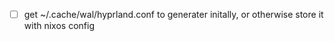 - [ ] get ~/.cache/wal/hyprland.conf to generater initally, or otherwise store it with nixos config
